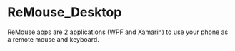 # ReMouse_Desktop

ReMouse apps are 2 applications (WPF and Xamarin) to use your phone as a remote mouse and keyboard.
